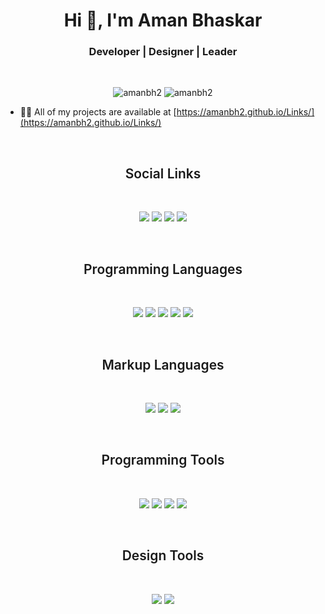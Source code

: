 <h1 align="center">Hi 👋, I'm Aman Bhaskar</h1>
<h3 align="center">Developer | Designer | Leader</h3>

<br/>
<p align="center"> <img src="https://komarev.com/ghpvc/?username=amanbh2&label=Profile%20views&color=0e75b6&style=for-the-badge" alt="amanbh2" />
<img src="https://img.shields.io/github/followers/amanbh2.svg?style=for-the-badge&label=Follow&maxAge=2592000&color=gold" alt="amanbh2" />

</p>

- 👨‍💻 All of my projects are available at [https://amanbh2.github.io/Links/](https://amanbh2.github.io/Links/)

<br/>
<h2 align="center" style="font-weight:600">Social Links</h3>
<br/>
<p align="center">
<a href="https://github.com/amanbh2"><img src="https://custom-icon-badges.demolab.com/badge/-Github-333?style=for-the-badge&logoColor=white&logo=github"/></a>
<a href="https://www.linkedin.com/in/amanbh2/"><img src="https://custom-icon-badges.demolab.com/badge/-LINKEDIN-00a0dc?style=for-the-badge&logo=linkedin&logoColor=white"/></a>
<a href="mailto:amanbh2@gmail.com."><img src="https://custom-icon-badges.demolab.com/badge/-Gmail-ea4335?style=for-the-badge&logo=gmail&logoColor=white"/></a>
<a href="https://t.me/amanbh2"><img src="https://custom-icon-badges.demolab.com/badge/-Telegram-0088cc?style=for-the-badge&logo=telegram&logoColor=white"/></a>
</p>

<br/>
<h2 align="center" style="font-weight:600">Programming Languages</h3>
<br/>
<p align="center">
<img src="https://img.shields.io/badge/GNU%20Bash-4EAA25?style=for-the-badge&logo=GNU%20Bash&logoColor=white"/>
<img src="https://img.shields.io/badge/Python-3776AB?style=for-the-badge&logo=python&logoColor=white&color=blue"/>
<img src="https://img.shields.io/badge/JavaScript-F7DF1E?style=for-the-badge&logo=JavaScript&logoColor=white"/>
<img src="https://img.shields.io/badge/C%2B%2B-00599C?style=for-the-badge&logo=c%2B%2B&logoColor=white&color=parrotgreen"/>
<img src="https://img.shields.io/badge/C-00599C?style=for-the-badge&logo=c&logoColor=white"/>


</p>

<br/>
<h2 align="center" style="font-weight:600">Markup Languages</h3>
<br/>
<p align="center">
<img src="https://img.shields.io/badge/HTML5-E34F26?style=for-the-badge&logo=html5&logoColor=white"/>
<img src="https://img.shields.io/badge/CSS3-1572B6?style=for-the-badge&logo=css3&logoColor=white&color=gold"/>
<img src="https://img.shields.io/badge/Markdown-000000?style=for-the-badge&logo=markdown&logoColor=white"/>
</p>

<br/>
<h2 align="center" style="font-weight:600">Programming Tools</h3>
<br/>
<p align="center">
<img src="https://img.shields.io/badge/Bootstrap-563D7C?style=for-the-badge&logo=bootstrap&logoColor=white"/>
<img src="https://img.shields.io/badge/GIT-E44C30?style=for-the-badge&logo=git&logoColor=white"/>
<img src="https://img.shields.io/badge/Visual_Studio_Code-0078D4?style=for-the-badge&logo=visual%20studio%20code&logoColor=white"/>
<img src="https://img.shields.io/badge/VIM-%2311AB00.svg?&style=for-the-badge&logo=vim&logoColor=white"/>
</p>

<br/>
<h2 align="center" style="font-weight:600">Design Tools</h3>
<br/>
<p align="center">
<img src="https://img.shields.io/badge/Adobe%20Illustrator-FF9A00?logo=adobeillustrator&logoColor=fff&style=for-the-badge"/>
<img src="https://img.shields.io/badge/Figma-F24E1E?style=for-the-badge&logo=figma&logoColor=white"/>
</p>

<!---
amanbh2/amanbh2 is a ✨ special ✨ repository because its `README.md` (this file) appears on your GitHub profile.
You can click the Preview link to take a look at your changes.
--->
